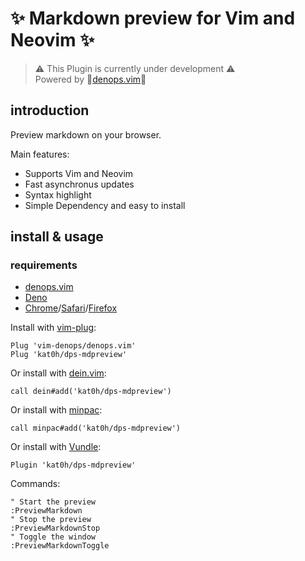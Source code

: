 # ✨ Markdown preview for Vim and Neovim ✨

> ⚠️ This Plugin is currently under development ⚠️  
> Powered by 🐜[denops.vim](https://github.com/vim-denops/denops.vim)🐜

## introduction
Preview markdown on your browser.

Main features:
- Supports Vim and Neovim
- Fast asynchronus updates
- Syntax highlight
- Simple Dependency and easy to install

## install & usage
### requirements
- [denops.vim](https://github.com/vim-denops/denops.vim)
- [Deno](https://deno.land)
- [Chrome](https://www.google.co.jp/chrome/)/[Safari](https://www.apple.com/jp/safari/)/[Firefox](https://www.mozilla.org/ja/firefox/new/)

Install with [vim-plug](https://github.com/junegunn/vim-plug):
```vim
Plug 'vim-denops/denops.vim'
Plug 'kat0h/dps-mdpreview'
```

Or install with [dein.vim](https://github.com/Shougo/dein.vim):
```vim
call dein#add('kat0h/dps-mdpreview')
```

Or install with [minpac](https://github.com/k-takata/minpac):
```vim
call minpac#add('kat0h/dps-mdpreview')
```

Or install with [Vundle](https://github.com/VundleVim/Vundle.vim):
```vim
Plugin 'kat0h/dps-mdpreview'
```

Commands:
```
" Start the preview
:PreviewMarkdown
" Stop the preview
:PreviewMarkdownStop
" Toggle the window
:PreviewMarkdownToggle
```
